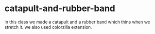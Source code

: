 # catapult-and-rubber-band
in this class we made a catapult and a rubber band which thins when we stretch it. we also used colorzilla extension.
